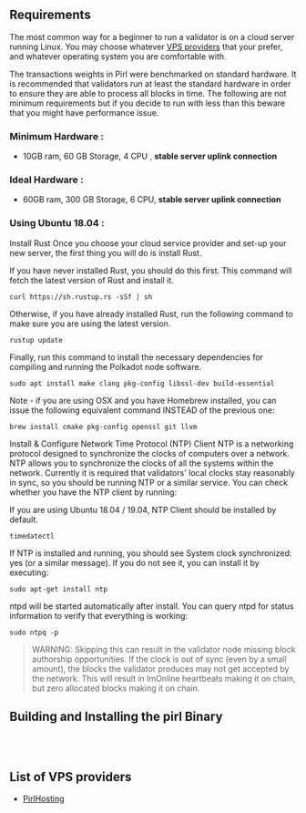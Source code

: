 

## Requirements
The most common way for a beginner to run a validator is on a cloud server running Linux. You may choose whatever [VPS providers](#list-of-vps-providers) that your prefer, and whatever operating system you are comfortable with.

The transactions weights in Pirl were benchmarked on standard hardware. It is recommended that validators run at least the standard hardware in order to ensure they are able to process all blocks in time. The following are not minimum requirements but if you decide to run with less than this beware that you might have performance issue.

### Minimum Hardware :

- 10GB ram, 60 GB Storage, 4 CPU , <strong>stable server uplink connection </strong>

### Ideal Hardware :

- 60GB ram, 300 GB Storage, 6 CPU, <strong>stable server uplink connection </strong>

### Using Ubuntu 18.04 : 

Install Rust
Once you choose your cloud service provider and set-up your new server, the first thing you will do is install Rust.

If you have never installed Rust, you should do this first. This command will fetch the latest version of Rust and install it.
```
curl https://sh.rustup.rs -sSf | sh
```

Otherwise, if you have already installed Rust, run the following command to make sure you are using the latest version.
```
rustup update
```

Finally, run this command to install the necessary dependencies for compiling and running the Polkadot node software.
```
sudo apt install make clang pkg-config libssl-dev build-essential
```

Note - if you are using OSX and you have Homebrew installed, you can issue the following equivalent command INSTEAD of the previous one:
```
brew install cmake pkg-config openssl git llvm
```

Install & Configure Network Time Protocol (NTP) Client
NTP is a networking protocol designed to synchronize the clocks of computers over a network. NTP allows you to synchronize the clocks of all the systems within the network. Currently it is required that validators' local clocks stay reasonably in sync, so you should be running NTP or a similar service. You can check whether you have the NTP client by running:

If you are using Ubuntu 18.04 / 19.04, NTP Client should be installed by default.
```
timedatectl
```
If NTP is installed and running, you should see System clock synchronized: yes (or a similar message). If you do not see it, you can install it by executing:
```
sudo apt-get install ntp
```
ntpd will be started automatically after install. You can query ntpd for status information to verify that everything is working:
```
sudo ntpq -p
```

>WARNING: Skipping this can result in the validator node missing block authorship opportunities. If the clock is out of sync (even by a small amount), the blocks the validator produces may not get accepted by the network. This will result in ImOnline heartbeats making it on chain, but zero allocated blocks making it on chain. 
>


## Building and Installing the pirl Binary


<br></br>

## List of VPS providers

- [PirlHosting](https://pirlhosting.com)